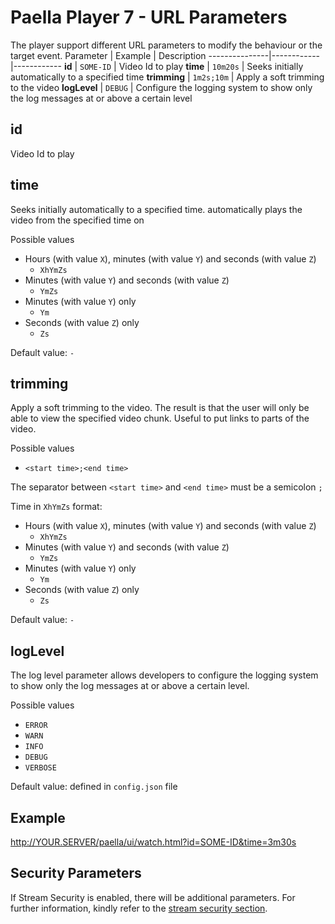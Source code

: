 Paella Player 7 - URL Parameters
==============================
The player support different URL parameters to modify the behaviour or the target event.
Parameter      | Example    | Description
---------------|------------|------------
**id**         | `SOME-ID`  | Video Id to play
**time**       | `10m20s`   | Seeks initially automatically to a specified time
**trimming**   | `1m2s;10m` | Apply a soft trimming to the video
**logLevel**   | `DEBUG`    | Configure the logging system to show only the log messages at or above a certain level


id
----
Video Id to play

time
----
Seeks initially automatically to a specified time.
automatically plays the video from the specified time on

Possible values
* Hours (with value `X`), minutes (with value `Y`) and seconds (with value `Z`)
    * `XhYmZs`
* Minutes (with value `Y`) and seconds (with value `Z`)
    * `YmZs`
* Minutes (with value `Y`) only
    * `Ym`
* Seconds (with value `Z`) only
    * `Zs`

Default value: `-`    
        

trimming
--------
Apply a soft trimming to the video.
The result is that the user will only be able to view the specified video chunk. Useful to put links to parts of the video.

Possible values
* `<start time>;<end time>`

The separator between `<start time>` and `<end time>` must be a semicolon `;`

Time in `XhYmZs` format:
* Hours (with value `X`), minutes (with value `Y`) and seconds (with value `Z`)
    * `XhYmZs`
* Minutes (with value `Y`) and seconds (with value `Z`)
    * `YmZs`
* Minutes (with value `Y`) only
    * `Ym`
* Seconds (with value `Z`) only
    * `Zs`

Default value: `-`


logLevel
--------
The log level parameter allows developers to configure the logging system to show only the log messages at or above a certain level.

Possible values
* `ERROR`
* `WARN`
* `INFO`
* `DEBUG`
* `VERBOSE`

Default value: defined in `config.json` file


Example
-------
http://YOUR.SERVER/paella/ui/watch.html?id=SOME-ID&time=3m30s


Security Parameters
--------------------

If Stream Security is enabled, there will be additional parameters. For further information, kindly refer to the [stream security section](../stream-security.md).
